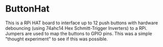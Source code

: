# ButtonHat

This is a RPi HAT board to interface up to 12 push buttons with hardware 
debouncing (using 74ahc14 Hex Schmitt-Trigger Inverters) to a RPi.  Jumpers 
are used to map the buttons to GPIO pins.  This was a simple "thought 
experiment" to see if this was possible.
